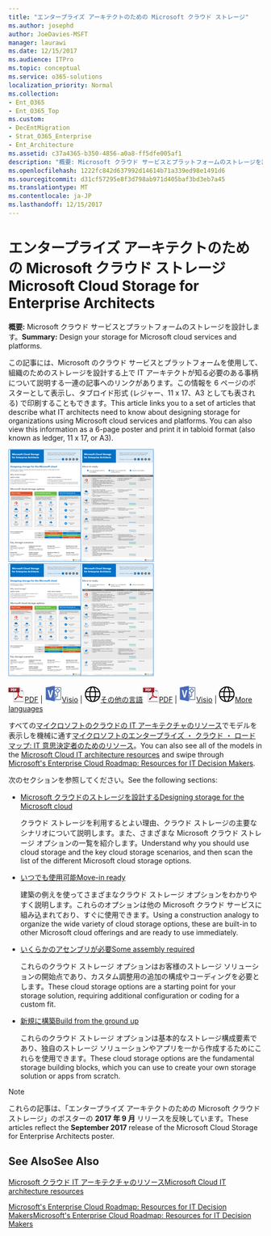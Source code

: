 ```yaml
---
title: "エンタープライズ アーキテクトのための Microsoft クラウド ストレージ"
ms.author: josephd
author: JoeDavies-MSFT
manager: laurawi
ms.date: 12/15/2017
ms.audience: ITPro
ms.topic: conceptual
ms.service: o365-solutions
localization_priority: Normal
ms.collection:
- Ent_O365
- Ent_O365_Top
ms.custom:
- DecEntMigration
- Strat_O365_Enterprise
- Ent_Architecture
ms.assetid: c37a4365-b350-4856-a0a8-ff5dfe005af1
description: "概要: Microsoft クラウド サービスとプラットフォームのストレージを設計します。"
ms.openlocfilehash: 1222fc842d637992d14614b71a339ed98e1491d6
ms.sourcegitcommit: d31cf57295e8f3d798ab971d405baf3bd3eb7a45
ms.translationtype: MT
ms.contentlocale: ja-JP
ms.lasthandoff: 12/15/2017
---
```

# <a name="microsoft-cloud-storage-for-enterprise-architects"></a><span data-ttu-id="90fae-103">エンタープライズ アーキテクトのための Microsoft クラウド ストレージ</span><span class="sxs-lookup"><span data-stu-id="90fae-103">Microsoft Cloud Storage for Enterprise Architects</span></span>

 <span data-ttu-id="90fae-104">**概要:** Microsoft クラウド サービスとプラットフォームのストレージを設計します。</span><span class="sxs-lookup"><span data-stu-id="90fae-104">**Summary:** Design your storage for Microsoft cloud services and platforms.</span></span>
  
<span data-ttu-id="90fae-p101">この記事には、Microsoft のクラウド サービスとプラットフォームを使用して、組織のためのストレージを設計する上で IT アーキテクトが知る必要のある事柄について説明する一連の記事へのリンクがあります。この情報を 6 ページのポスターとして表示し、タブロイド形式 (レジャー、11 x 17、A3 としても表される) で印刷することもできます。</span><span class="sxs-lookup"><span data-stu-id="90fae-p101">This article links you to a set of articles that describe what IT architects need to know about designing storage for organizations using Microsoft cloud services and platforms. You can also view this information as a 6-page poster and print it in tabloid format (also known as ledger, 11 x 17, or A3).</span></span>
  
<span data-ttu-id="90fae-107">[![つまみのマイクロソフトのクラウド ・ ストレージ ・ モデルのイメージ](images/0d4e2eb9-1109-4b3b-bf9e-2f3eff2e2cc4.png)  
](https://www.microsoft.com/download/details.aspx?id=49552)</span><span class="sxs-lookup"><span data-stu-id="90fae-107">[![Thumb image for Microsoft cloud storage model](images/0d4e2eb9-1109-4b3b-bf9e-2f3eff2e2cc4.png)  
](https://www.microsoft.com/download/details.aspx?id=49552)</span></span>
  
<span data-ttu-id="90fae-108">![PDF ファイル](images/ITPro_Other_PDFicon.png)[PDF](https://go.microsoft.com/fwlink/p/?linkid=842079) | ![Visio ファイル](images/ITPro_Other_VisioIcon.jpg)[Visio](https://go.microsoft.com/fwlink/p/?linkid=842080) | ![他の言語のバージョンのページを参照してください](images/e16c992d-b0f8-48ae-bf44-db7a9fcaab9e.png)[その他の言語](https://www.microsoft.com/download/details.aspx?id=49552)</span><span class="sxs-lookup"><span data-stu-id="90fae-108">![PDF file](images/ITPro_Other_PDFicon.png)[PDF](https://go.microsoft.com/fwlink/p/?linkid=842079) | ![Visio file](images/ITPro_Other_VisioIcon.jpg)[Visio](https://go.microsoft.com/fwlink/p/?linkid=842080) | ![See a page with versions in additional languages](images/e16c992d-b0f8-48ae-bf44-db7a9fcaab9e.png)[More languages](https://www.microsoft.com/download/details.aspx?id=49552)</span></span>
  
<span data-ttu-id="90fae-109">すべての[マイクロソフトのクラウドの IT アーキテクチャのリソース](microsoft-cloud-it-architecture-resources.md)でモデルを表示しを機械に通す[マイクロソフトのエンタープライズ ・ クラウド ・ ロードマップ: IT 意思決定者のためのリソース](https://aka.ms/cloudarchitecture)。</span><span class="sxs-lookup"><span data-stu-id="90fae-109">You can also see all of the models in the [Microsoft Cloud IT architecture resources](microsoft-cloud-it-architecture-resources.md) and swipe through [Microsoft's Enterprise Cloud Roadmap: Resources for IT Decision Makers](https://aka.ms/cloudarchitecture).</span></span>
  
<span data-ttu-id="90fae-110">次のセクションを参照してください。</span><span class="sxs-lookup"><span data-stu-id="90fae-110">See the following sections:</span></span>
  
- [<span data-ttu-id="90fae-111">Microsoft クラウドのストレージを設計する</span><span class="sxs-lookup"><span data-stu-id="90fae-111">Designing storage for the Microsoft cloud</span></span>](designing-storage-for-the-microsoft-cloud.md)
    
    <span data-ttu-id="90fae-112">クラウド ストレージを利用するとよい理由、クラウド ストレージの主要なシナリオについて説明します。また、さまざまな Microsoft クラウド ストレージ オプションの一覧を紹介します。</span><span class="sxs-lookup"><span data-stu-id="90fae-112">Understand why you should use cloud storage and the key cloud storage scenarios, and then scan the list of the different Microsoft cloud storage options.</span></span>
    
- [<span data-ttu-id="90fae-113">いつでも使用可能</span><span class="sxs-lookup"><span data-stu-id="90fae-113">Move-in ready</span></span>](move-in-ready.md)
    
    <span data-ttu-id="90fae-114">建築の例えを使ってさまざまなクラウド ストレージ オプションをわかりやすく説明します。これらのオプションは他の Microsoft クラウド サービスに組み込まれており、すぐに使用できます。</span><span class="sxs-lookup"><span data-stu-id="90fae-114">Using a construction analogy to organize the wide variety of cloud storage options, these are built-in to other Microsoft cloud offerings and are ready to use immediately.</span></span>
    
- [<span data-ttu-id="90fae-115">いくらかのアセンブリが必要</span><span class="sxs-lookup"><span data-stu-id="90fae-115">Some assembly required</span></span>](some-assembly-required.md)
    
    <span data-ttu-id="90fae-116">これらのクラウド ストレージ オプションはお客様のストレージ ソリューションの開始点であり、カスタム調整用の追加の構成やコーディングを必要とします。</span><span class="sxs-lookup"><span data-stu-id="90fae-116">These cloud storage options are a starting point for your storage solution, requiring additional configuration or coding for a custom fit.</span></span>
    
- [<span data-ttu-id="90fae-117">新規に構築</span><span class="sxs-lookup"><span data-stu-id="90fae-117">Build from the ground up</span></span>](build-from-the-ground-up.md)
    
    <span data-ttu-id="90fae-118">これらのクラウド ストレージ オプションは基本的なストレージ構成要素であり、独自のストレージ ソリューションやアプリを一から作成するためにこれらを使用できます。</span><span class="sxs-lookup"><span data-stu-id="90fae-118">These cloud storage options are the fundamental storage building blocks, which you can use to create your own storage solution or apps from scratch.</span></span>
    
> [!NOTE]
> <span data-ttu-id="90fae-119">これらの記事は、「エンタープライズ アーキテクトのための Microsoft クラウド ストレージ」のポスターの **2017 年 9 月** リリースを反映しています。</span><span class="sxs-lookup"><span data-stu-id="90fae-119">These articles reflect the **September 2017** release of the Microsoft Cloud Storage for Enterprise Architects poster.</span></span>
  
## <a name="see-also"></a><span data-ttu-id="90fae-120">See Also</span><span class="sxs-lookup"><span data-stu-id="90fae-120">See Also</span></span>

[<span data-ttu-id="90fae-121">Microsoft クラウド IT アーキテクチャのリソース</span><span class="sxs-lookup"><span data-stu-id="90fae-121">Microsoft Cloud IT architecture resources</span></span>](microsoft-cloud-it-architecture-resources.md)

[<span data-ttu-id="90fae-122">Microsoft's Enterprise Cloud Roadmap: Resources for IT Decision Makers</span><span class="sxs-lookup"><span data-stu-id="90fae-122">Microsoft's Enterprise Cloud Roadmap: Resources for IT Decision Makers</span></span>](https://sway.com/FJ2xsyWtkJc2taRD)



